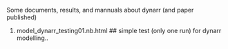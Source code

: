 Some documents, results, and mannuals about dynarr (and paper published)
1. model_dynarr_testing01.nb.html ## simple test (only one run) for dynarr modelling..

